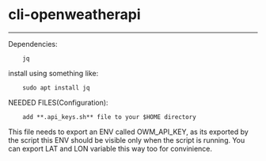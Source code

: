 # cli-openweatherapi

---

Dependencies:

        jq

install using something like:

        sudo apt install jq

NEEDED FILES(Configuration):

        add **.api_keys.sh** file to your $HOME directory

This file needs to export an ENV called OWM_API_KEY, as its exported by the script this ENV should be visible only when the script is running. You can export LAT and LON variable this way too for convinience.
